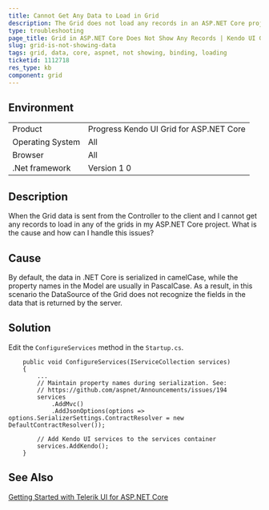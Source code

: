 ```yaml
---
title: Cannot Get Any Data to Load in Grid
description: The Grid does not load any records in an ASP.NET Core project.
type: troubleshooting
page_title: Grid in ASP.NET Core Does Not Show Any Records | Kendo UI Grid for ASP.NET Core
slug: grid-is-not-showing-data
tags: grid, data, core, aspnet, not showing, binding, loading
ticketid: 1112718
res_type: kb
component: grid
---
```


## Environment

<table>
 <tr>
  <td>Product</td>
  <td>Progress Kendo UI Grid for ASP.NET Core</td>
 </tr>
 <tr>
  <td>Operating System</td>
  <td>All</td>
 </tr>
 <tr>
  <td>Browser</td>
  <td>All</td>
 </tr>
 <tr>
  <td>.Net framework</td>
  <td>Version 1 0</td>
 </tr>
</table>


## Description

When the Grid data is sent from the Controller to the client and I cannot get any records to load in any of the grids in my ASP.NET Core project. What is the cause and how can I handle this issues?

## Cause

By default, the data in .NET Core is serialized in camelCase, while the property names in the Model are usually in PascalCase. As a result, in this scenario the DataSource of the Grid does not recognize the fields in the data that is returned by the server.

## Solution

Edit the `ConfigureServices` method in the `Startup.cs`.  

```
    public void ConfigureServices(IServiceCollection services)
    {
        ...
        // Maintain property names during serialization. See:
        // https://github.com/aspnet/Announcements/issues/194
        services
            .AddMvc()
            .AddJsonOptions(options => options.SerializerSettings.ContractResolver = new DefaultContractResolver());

        // Add Kendo UI services to the services container
        services.AddKendo();
    }
```

## See Also

[Getting Started with Telerik UI for ASP.NET Core](http://docs.telerik.com/aspnet-core/getting-started/getting-started)
